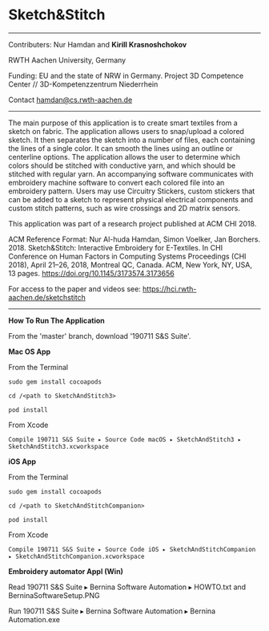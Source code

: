 # Sketch&Stitch

------------

Contributers: Nur Hamdan and **Kirill Krasnoshchokov**

RWTH Aachen University, Germany

Funding:  EU and the state of NRW in Germany. Project 3D Competence Center // 3D-Kompetenzzentrum Niederrhein

Contact hamdan@cs.rwth-aachen.de

------------

The main purpose of this application is to create smart textiles from a sketch on fabric. The application allows users to snap/upload a colored sketch. It then separates the sketch into a number of files, each containing the lines of a single color. It can smooth the lines using an outline or centerline options. The application allows the user to determine which colors should be stitched with conductive yarn, and which should be stitched with regular yarn. An accompanying software communicates with embroidery machine software to convert each colored file into an embroidery pattern. Users may use Circuitry Stickers, custom stickers that can be added to a sketch to represent physical electrical components and custom stitch patterns, such as wire crossings and 2D matrix sensors.

This application was part of a research project published at ACM CHI 2018.

ACM Reference Format: Nur Al-huda Hamdan, Simon Voelker, Jan Borchers. 2018. Sketch&Stitch: Interactive Embroidery for E-Textiles. In CHI Conference on Human Factors in Computing Systems Proceedings (CHI 2018), April 21–26, 2018, Montreal QC, Canada. ACM, New York, NY, USA, 13 pages. https://doi.org/10.1145/3173574.3173656

For access to the paper and videos see: https://hci.rwth-aachen.de/sketchstitch

------------

**How To Run The Application**

From the 'master' branch, download '190711 S&S Suite'.

**Mac OS App**

  From the Terminal 
  
    sudo gem install cocoapods
    
    cd /<path to SketchAndStitch3>
    
    pod install
    
  From Xcode
  
    Compile ⁨190711 S&S Suite⁩ ▸ ⁨Source Code macOS⁩ ▸ ⁨SketchAndStitch3⁩ ▸ SketchAndStitch3.xcworkspace


**iOS App**

  From the Terminal 
  
    sudo gem install cocoapods
    
    cd /<path to SketchAndStitchCompanion>
    
    pod install
    
  From Xcode
  
    Compile ⁨190711 S&S Suite⁩ ▸ ⁨Source Code iOS⁩ ▸ ⁨SketchAndStitchCompanion⁩ ▸ SketchAndStitchCompanion.xcworkspace


**Embroidery automator Appl (Win)**

  Read 190711 S&S Suite⁩ ▸ ⁨Bernina Software Automation⁩ ▸ HOWTO.txt and BerninaSoftwareSetup.PNG
  
  Run 190711 S&S Suite⁩ ▸ ⁨Bernina Software Automation⁩ ▸ Bernina Automation.exe
  
